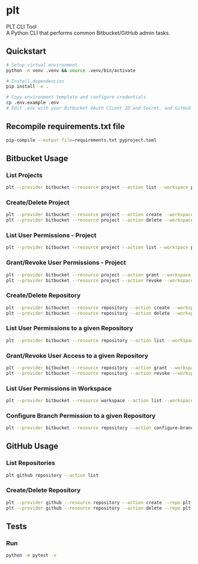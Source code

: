 # plt
PLT CLI Tool  
A Python CLI that performs common Bitbucket/GitHub admin tasks.

## Quickstart

```bash
# Setup virtual environment
python -m venv .venv && source .venv/bin/activate

# Install dependencies
pip install -e .

# Copy environment template and configure credentials
cp .env.example .env
# Edit .env with your Bitbucket OAuth Client ID and Secret, and GitHub Username and Access Token
```

## Recompile requirements.txt file

```bash
pip-compile --output-file=requirements.txt pyproject.toml
```

## Bitbucket Usage

### List Projects

```bash
plt --provider bitbucket --resource project --action list --workspace plt-workspace
```

### Create/Delete Project

```bash
plt --provider bitbucket --resource project --action create --workspace plt-workspace --project PLT --is-private
plt --provider bitbucket --resource project --action delete --workspace plt-workspace --project PLT
```

### List User Permissions - Project

```bash
plt --provider bitbucket --resource project --action list --workspace plt-workspace --project PLT --user-permissions
```

### Grant/Revoke User Permissions - Project

```bash
plt --provider bitbucket --resource project --action grant --workspace plt-workspace --project PLT --user-uuid {user_uuid} --permission admin
plt --provider bitbucket --resource project --action revoke --workspace plt-workspace --project PLT --user-uuid {user_uuid}
```

### Create/Delete Repository

```bash
plt --provider bitbucket --resource repository --action create --workspace plt-workspace --repo plt-repo --project PLT --is-private
plt --provider bitbucket --resource repository --action delete --workspace plt-workspace --repo plt-repo --project PLT
```

### List User Permissions to a given Repository

```bash
plt --provider bitbucket --resource repository --action list --workspace plt-workspace --repo plt-repo --user-permissions
```

### Grant/Revoke User Access to a given Repository

```bash
plt --provider bitbucket --resource repository --action grant --workspace plt-workspace --repo plt-repo --user-uuid {user_uuid} --permission write
plt --provider bitbucket --resource repository --action revoke --workspace plt-workspace --repo plt-repo --user-uuid {user_uuid}
```

### List User Permissions in Workspace

```bash
plt --provider bitbucket --resource workspace --action list --workspace plt-workspace --user-permissions
```

### Configure Branch Permission to a given Repository

```bash
plt --provider bitbucket --resource repository --action configure-branch-permissions --workspace plt-workspace --repo plt-repo --branch main --user-uuid {user_uuid}
```

## GitHub Usage

### List Repositories

```bash
plt github repository --action list
```

### Create/Delete Repository

```bash
plt --provider github --resource repository --action create --repo plt-repo
plt --provider github --resource repository --action delete --repo plt-repo
```

## Tests

### Run
```bash
python -m pytest -v
```